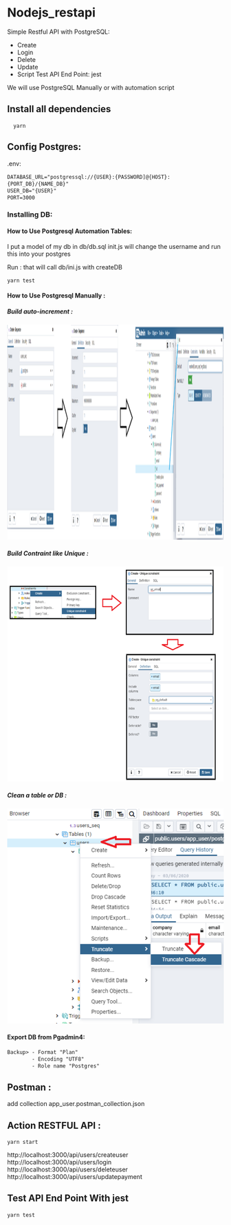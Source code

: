 # Nodejs_restapi

Simple Restful API with PostgreSQL:

- Create
- Login
- Delete
- Update
- Script Test API End Point: jest

We will use PostgreSQL Manually or with automation script

## Install all dependencies

```
  yarn
```

## Config Postgres:

.env:

```
DATABASE_URL="postgressql://{USER}:{PASSWORD]@{HOST}:{PORT_DB}/{NAME_DB}"
USER_DB="{USER}"
PORT=3000
```

### Installing DB:

#### How to Use Postgresql Automation Tables:

I put a model of my db in db/db.sql
init.js will change the username and run this into your postgres

Run : that will call db/ini.js with createDB

```
yarn test
```

#### How to Use Postgresql Manually :

##### Build auto-increment :

<p align="center">
  <img width="800" height="500" src="https://github.com/YonathanGuez/Nodejs_restapi/blob/master/img/config_auto_incre.png">
</p>

##### Build Contraint like Unique :

<p align="center">
  <img width="800" height="500" src="https://github.com/YonathanGuez/Nodejs_restapi/blob/master/img/add_contraint_unique.png">
</p>

##### Clean a table or DB :

<p align="center">
  <img width="800" height="500" src="https://github.com/YonathanGuez/Nodejs_restapi/blob/master/img/clean_tables_truncate.png">
</p>

#### Export DB from Pgadmin4:

```
Backup> - Format "Plan"
        - Encoding "UTF8"
        - Role name "Postgres"
```

## Postman :

add collection app_user.postman_collection.json

## Action RESTFUL API :

```
yarn start
```

http://localhost:3000/api/users/createuser </br>
http://localhost:3000/api/users/login </br>
http://localhost:3000/api/users/deleteuser </br>
http://localhost:3000/api/users/updatepayment </br>

## Test API End Point With jest

```
yarn test
```
